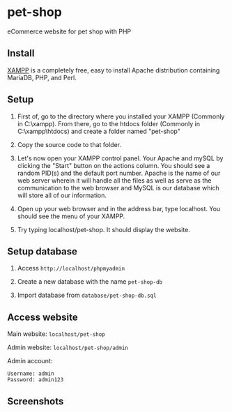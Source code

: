 # pet-shop

eCommerce website for pet shop with PHP

## Install

[XAMPP](https://www.apachefriends.org/index.html) is a completely free, easy to install Apache distribution containing MariaDB, PHP, and Perl.

## Setup

1. First of, go to the directory where you installed your XAMPP (Commonly in C:\xampp). From there, go to the htdocs folder (Commonly in C:\xampp\htdocs) and create a folder named "pet-shop"

2. Copy the source code to that folder.

3. Let's now open your XAMPP control panel. Your Apache and mySQL by clicking the "Start" button on the actions column. You should see a random PID(s) and the default port number. Apache is the name of our web server wherein it will handle all the files as well as serve as the communication to the web browser and MySQL is our database which will store all of our information.

4. Open up your web browser and in the address bar, type localhost. You should see the menu of your XAMPP.

5. Try typing localhost/pet-shop. It should display the website.

## Setup database

1. Access `http://localhost/phpmyadmin`

2. Create a new database with the name `pet-shop-db`

3. Import database from `database/pet-shop-db.sql`

## Access website

Main website: `localhost/pet-shop`

Admin website: `localhost/pet-shop/admin`

Admin account:

    Username: admin
    Password: admin123

## Screenshots

